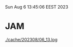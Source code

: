 Sun Aug  6 13:45:06 EEST 2023
# JAM
<a href='./cache/202308/06_13.log'>./cache/202308/06_13.log</a>
